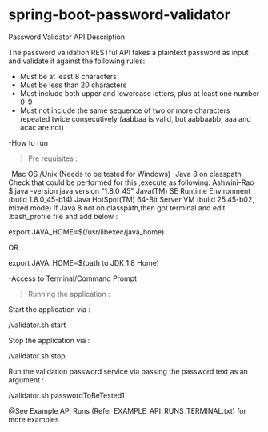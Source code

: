 # spring-boot-password-validator

Password Validator API Description

The password validation RESTful API takes a plaintext password as input and validate it against the following rules:

- Must be at least 8 characters
- Must be less than 20 characters
- Must include both upper and lowercase letters, plus at least one number 0-9
- Must not include the same sequence of two or more characters repeated twice consecutively (aabbaa is valid, but aabbaabb, aaa and acac are not)

-How to run

> Pre requisites :

-Mac OS /Unix (Needs to be tested for Windows) 
-Java 8 on classpath
Check that could be performed for this ,execute as following:
Ashwini-Rao $ java -version
java version "1.8.0_45"
Java(TM) SE Runtime Environment (build 1.8.0_45-b14)
Java HotSpot(TM) 64-Bit Server VM (build 25.45-b02, mixed mode)
If Java 8 not on classpath,then got terminal and edit .bash_profile file and add below :

export JAVA_HOME=$(/usr/libexec/java_home)

OR

export JAVA_HOME=$(path to JDK 1.8 Home)

-Access to Terminal/Command Prompt

> Running the application :

Start the application via :

/validator.sh start

Stop the application via :

/validator.sh stop

Run the validation password service via passing the password text as an argument :

/validator.sh  passwordToBeTested1

@See Example API Runs (Refer EXAMPLE_API_RUNS_TERMINAL.txt) for more examples
